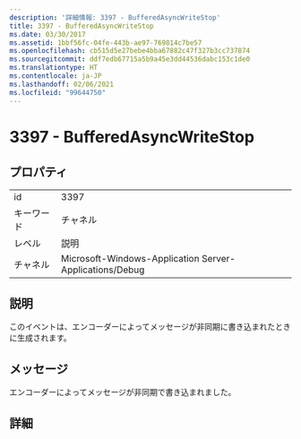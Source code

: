 ```yaml
---
description: '詳細情報: 3397 - BufferedAsyncWriteStop'
title: 3397 - BufferedAsyncWriteStop
ms.date: 03/30/2017
ms.assetid: 1bbf56fc-04fe-443b-ae97-769814c7be57
ms.openlocfilehash: cb515d5e27bebe4bba67882c47f327b3cc737874
ms.sourcegitcommit: ddf7edb67715a5b9a45e3dd44536dabc153c1de0
ms.translationtype: HT
ms.contentlocale: ja-JP
ms.lasthandoff: 02/06/2021
ms.locfileid: "99644750"
---
```

# <a name="3397---bufferedasyncwritestop"></a>3397 - BufferedAsyncWriteStop

## <a name="properties"></a>プロパティ  
  
|||  
|-|-|  
|id|3397|  
|キーワード|チャネル|  
|レベル|説明|  
|チャネル|Microsoft-Windows-Application Server-Applications/Debug|  
  
## <a name="description"></a>説明  

 このイベントは、エンコーダーによってメッセージが非同期に書き込まれたときに生成されます。  
  
## <a name="message"></a>メッセージ  

 エンコーダーによってメッセージが非同期で書き込まれました。  
  
## <a name="details"></a>詳細
